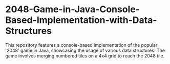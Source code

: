 # 2048-Game-in-Java-Console-Based-Implementation-with-Data-Structures
This repository features a console-based implementation of the popular '2048' game in Java, showcasing the usage of various data structures. The game involves merging numbered tiles on a 4x4 grid to reach the 2048 tile.
